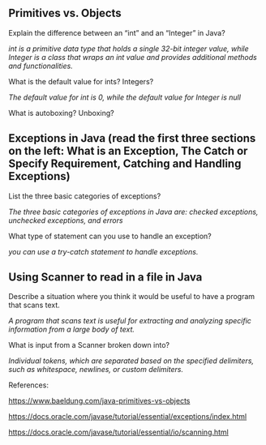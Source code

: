 ## Primitives vs. Objects

Explain the difference between an “int” and an “Integer” in Java?

*int is a primitive data type that holds a single 32-bit integer value, while Integer is a class that wraps an int value and provides additional methods and functionalities.*

What is the default value for ints? Integers?

*The default value for int is 0, while the default value for Integer is null*

What is autoboxing? Unboxing?


## Exceptions in Java (read the first three sections on the left: What is an Exception, The Catch or Specify Requirement, Catching and Handling Exceptions)

List the three basic categories of exceptions?

*The three basic categories of exceptions in Java are: checked exceptions, unchecked exceptions, and errors*

What type of statement can you use to handle an exception?

*you can use a try-catch statement to handle exceptions.*


## Using Scanner to read in a file in Java

Describe a situation where you think it would be useful to have a program that scans text.

*A program that scans text is useful for extracting and analyzing specific information from a large body of text.*

What is input from a Scanner broken down into?

 *Individual tokens, which are separated based on the specified delimiters, such as whitespace, newlines, or custom delimiters.*

References:

https://www.baeldung.com/java-primitives-vs-objects

https://docs.oracle.com/javase/tutorial/essential/exceptions/index.html

https://docs.oracle.com/javase/tutorial/essential/io/scanning.html

